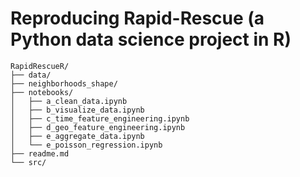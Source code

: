 # Reproducing Rapid-Rescue (a Python data science project in R)

```
RapidRescueR/
├── data/
├── neighborhoods_shape/
├── notebooks/
│   ├── a_clean_data.ipynb
│   ├── b_visualize_data.ipynb
│   ├── c_time_feature_engineering.ipynb
│   ├── d_geo_feature_engineering.ipynb
│   ├── e_aggregate_data.ipynb
│   └── e_poisson_regression.ipynb
├── readme.md
└── src/
```
